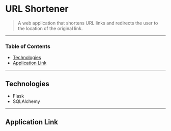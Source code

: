 # URL Shortener

> A web application that shortens URL links and redirects the user to the location of the original link.

---

### Table of Contents


- [Technologies](#technologies)
- [Application Link](#application-link)

---

## Technologies

- Flask
- SQLAlchemy



---

## Application Link




